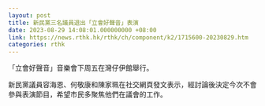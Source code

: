 ```yaml
---
layout: post
title: 新民黨三名議員退出「立會好聲音」表演
date: 2023-08-29 14:08:01.000000000 +08:00
link: https://news.rthk.hk/rthk/ch/component/k2/1715600-20230829.htm
categories: rthk
---
```


「立會好聲音」音樂會下周五在灣仔伊館舉行。

新民黨議員容海恩、何敬康和陳家珮在社交網頁發文表示，經討論後決定今次不會參與表演節目，希望市民多聚焦他們在議會的工作。

